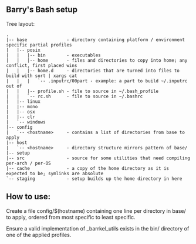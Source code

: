 Barry's Bash setup
---

Tree layout:

    .
    |-- base               - directory containing platform / environment specific partial profiles
    |   |-- posix
    |   |   |-- bin        - executables
    |   |   |-- home       - files and directories to copy into home; any conflict, first placed wins
    |   |   |-- home.d     - directories that are turned into files to build with sort | xargs cat
    |   |   |   `-- .inputrc/00part - example: a part to build ~/.inputrc out of
    |   |   |-- profile.sh - file to source in ~/.bash_profile
    |   |   `-- rc.sh      - file to source in ~/.bashrc
    |   |-- linux
    |   |-- mono
    |   |-- osx
    |   |-- clr
    |   `-- windows
    |-- config
    |   `-- <hostname>     - contains a list of directories from base to apply
    |-- host
    |   `-- <hostname>     - directory structure mirrors pattern of base/
    |-- setup
    |-- src                - source for some utilities that need compiling per-arch / per-OS
    |-- cache              - a copy of the home directory as it is expected to be; symlinks are absolute
    `-- staging            - setup builds up the home directory in here


How to use:
---

Create a file config/$(hostname) containing one line per directory in base/ to apply, ordered
from most specific to least specific.

Ensure a valid implementation of _barrkel_utils exists in the bin/ directory of one of the applied profiles.


